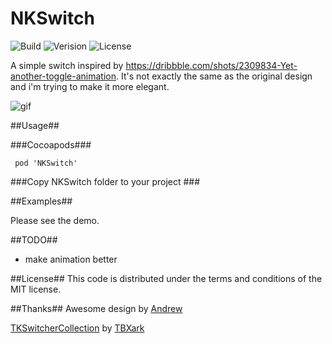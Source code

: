 # NKSwitch
 ![Build](https://travis-ci.org/NilStack/NKSwitch.svg)
 ![Verision](https://img.shields.io/badge/pod-v0.1.0-blue.svg)
 ![License](https://img.shields.io/badge/license-MIT-blue.svg)

A simple switch inspired by https://dribbble.com/shots/2309834-Yet-another-toggle-animation.  It's not exactly the same as the original design and i'm trying to make it more elegant.

 ![gif](https://db.tt/s6vMQYiN)

##Usage##

###Cocoapods###

     pod 'NKSwitch'

###Copy NKSwitch folder to your project ###

##Examples##

Please see the demo.

##TODO##

* make animation better

##License##
This code is distributed under the terms and conditions of the MIT license.

##Thanks##
Awesome design by [Andrew](https://dribbble.com/andmironov)

[TKSwitcherCollection](https://github.com/TBXark/TKSwitcherCollection) by [TBXark](https://github.com/TBXark)
